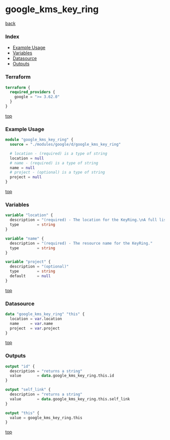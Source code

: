 # google_kms_key_ring

[back](../google.md)

### Index

- [Example Usage](#example-usage)
- [Variables](#variables)
- [Datasource](#datasource)
- [Outputs](#outputs)

### Terraform

```terraform
terraform {
  required_providers {
    google = ">= 3.62.0"
  }
}
```

[top](#index)

### Example Usage

```terraform
module "google_kms_key_ring" {
  source = "./modules/google/d/google_kms_key_ring"

  # location - (required) is a type of string
  location = null
  # name - (required) is a type of string
  name = null
  # project - (optional) is a type of string
  project = null
}
```

[top](#index)

### Variables

```terraform
variable "location" {
  description = "(required) - The location for the KeyRing.\nA full list of valid locations can be found by running 'gcloud kms locations list'."
  type        = string
}

variable "name" {
  description = "(required) - The resource name for the KeyRing."
  type        = string
}

variable "project" {
  description = "(optional)"
  type        = string
  default     = null
}
```

[top](#index)

### Datasource

```terraform
data "google_kms_key_ring" "this" {
  location = var.location
  name     = var.name
  project  = var.project
}
```

[top](#index)

### Outputs

```terraform
output "id" {
  description = "returns a string"
  value       = data.google_kms_key_ring.this.id
}

output "self_link" {
  description = "returns a string"
  value       = data.google_kms_key_ring.this.self_link
}

output "this" {
  value = google_kms_key_ring.this
}
```

[top](#index)